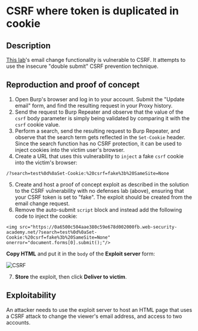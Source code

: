 # CSRF where token is duplicated in cookie

## Description

[This lab](https://portswigger.net/web-security/csrf/bypassing-token-validation/lab-token-duplicated-in-cookie)'s email change functionality is vulnerable to CSRF. It attempts to use the insecure "double submit" CSRF prevention technique. 

## Reproduction and proof of concept

1. Open Burp's browser and log in to your account. Submit the "Update email" form, and find the resulting request in your Proxy history.
2. Send the request to Burp Repeater and observe that the value of the `csrf` body parameter is simply being validated by comparing it with the `csrf` cookie value.
3. Perform a search, send the resulting request to Burp Repeater, and observe that the search term gets reflected in the `Set-Cookie` header. Since the search function has no CSRF protection, it can be used to inject cookies into the victim user's browser.
4. Create a URL that uses this vulnerability to `inject` a fake `csrf` cookie into the victim's browser:

```text
/?search=test%0d%0aSet-Cookie:%20csrf=fake%3b%20SameSite=None
```
    
5. Create and host a proof of concept exploit as described in the solution to the CSRF vulnerability with no defenses lab (above), ensuring that your CSRF token is set to "fake". The exploit should be created from the email change request.
6. Remove the auto-submit `script` block and instead add the following code to inject the cookie:

```text
<img src="https://0a6500c504aae380c59e678d002000fb.web-security-academy.net/?search=test%0d%0aSet-Cookie:%20csrf=fake%3b%20SameSite=None" onerror="document.forms[0].submit();"/>
```

**Copy HTML** and put it in the `body` of the **Exploit server** form:

![CSRF](/_static/images/csrf3.png)

7. **Store** the exploit, then click **Deliver to victim**.

## Exploitability

An attacker needs to use the exploit server to host an HTML page that uses a CSRF attack to change the viewer's email address, and access to two accounts. 
